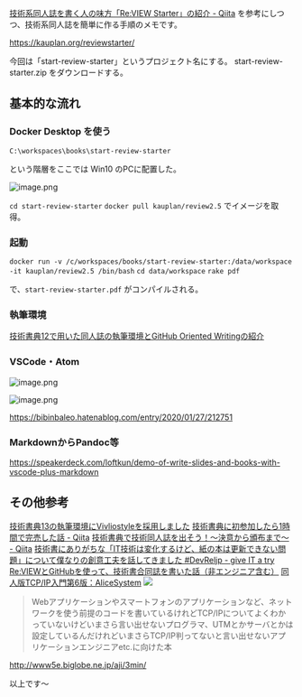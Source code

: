[技術系同人誌を書く人の味方「Re:VIEW Starter」の紹介 - Qiita](https://qiita.com/kauplan/items/d01e6e39a05be0b908a1) を参考にしつつ、技術系同人誌を簡単に作る手順のメモです。

https://kauplan.org/reviewstarter/

今回は「start-review-starter」というプロジェクト名にする。
start-review-starter.zip をダウンロードする。

## 基本的な流れ

### Docker Desktop を使う

`C:\workspaces\books\start-review-starter`

という階層をここでは Win10 のPCに配置した。

![image.png](https://qiita-image-store.s3.ap-northeast-1.amazonaws.com/0/93824/1624e5e0-3d0b-02ad-e412-0b396155c681.png)



`cd start-review-starter`
`docker pull kauplan/review2.5` でイメージを取得。

### 起動

`docker run -v /c/workspaces/books/start-review-starter:/data/workspace -it kauplan/review2.5 /bin/bash`
`cd data/workspace`
`rake pdf`

で、`start-review-starter.pdf` がコンパイルされる。


### 執筆環境

[技術書典12で用いた同人誌の執筆環境とGitHub Oriented Writingの紹介](https://zenn.dev/drumath2237/articles/b65ef1f0587dfd#vscode-%E3%81%A8-re%3Aview-%E6%8B%A1%E5%BC%B5%E3%81%AB%E3%82%88%E3%82%8B%E5%9F%B7%E7%AD%86)


### VSCode・Atom

![image.png](https://qiita-image-store.s3.ap-northeast-1.amazonaws.com/0/93824/55811b55-88ec-873c-312d-41889df96b55.png)

![image.png](https://qiita-image-store.s3.ap-northeast-1.amazonaws.com/0/93824/0efe3bb7-c9f2-d6cf-3791-61518b715bf0.png)

https://bibinbaleo.hatenablog.com/entry/2020/01/27/212751


### MarkdownからPandoc等

https://speakerdeck.com/loftkun/demo-of-write-slides-and-books-with-vscode-plus-markdown


## その他参考

[技術書典13の執筆環境にVivliostyleを採用しました](https://zenn.dev/typebase/articles/techbookfest13-vivliostyle)
[技術書典に初参加したら1時間で完売した話 - Qiita](https://qiita.com/choco_py3/items/5448070f749095a2e6bb)
[技術書典で技術同人誌を出そう！〜決意から頒布まで〜 - Qiita](https://qiita.com/choco_py3/items/6148a5665a13b4988f72)
[技術書にありがちな「IT技術は変化するけど、紙の本は更新できない問題」について僕なりの創意工夫を話してきました #DevReljp - give IT a try](https://blog.jnito.com/entry/2022/09/08/081931)
[Re:VIEWとGitHubを使って、技術書合同誌を書いた話（非エンジニア含む）](https://zenn.dev/orange634nty/articles/37a31875e8cc57e3c868)
[同人版TCP/IP入門第6版：AliceSystem](https://techbookfest.org/product/39250001)
![](https://techbookfest.org/api/image/71130029.png?size=432)

> Webアプリケーションやスマートフォンのアプリケーションなど、ネットワークを使う前提のコードを書いているけれどTCP/IPについてよくわかっていないけどいまさら言い出せないプログラマ、UTMとかサーバとかは設定しているんだけれどいまさらTCP/IP判ってないと言い出せないアプリケーションエンジニアetc.に向けた本

http://www5e.biglobe.ne.jp/aji/3min/

以上です～
